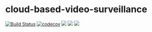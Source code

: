 # cloud-based-video-surveillance

[![Build Status](https://travis-ci.com/astor-protect/cloud-based-video-surveillance.svg?token=ZyD4kQuJdYYqcqX5PB3s&branch=master)](https://travis-ci.com/astor-protect/cloud-based-video-surveillance) 
[![codecov](https://codecov.io/gh/astor-protect/cloud-based-video-surveillance/branch/master/graph/badge.svg?token=zYPK1SLGjP)](https://codecov.io/gh/astor-protect/cloud-based-video-surveillance)
[![](https://img.shields.io/docker/pulls/astorprotect/cloud-based-video-surveillance.svg)](https://cloud.docker.com/u/astorprotect/repository/docker/astorprotect/cloud-based-video-surveillance)
[![](https://img.shields.io/docker/automated/astorprotect/cloud-based-video-surveillance.svg)](https://cloud.docker.com/u/astorprotect/repository/docker/astorprotect/cloud-based-video-surveillance)
[![](https://img.shields.io/docker/build/astorprotect/cloud-based-video-surveillance.svg)](https://cloud.docker.com/u/astorprotect/repository/docker/astorprotect/cloud-based-video-surveillance)
